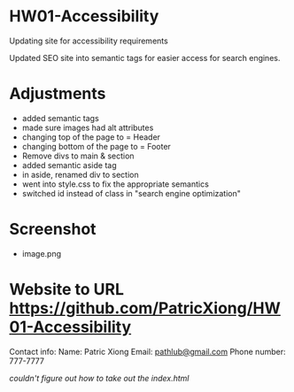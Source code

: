 # HW01-Accessibility
Updating site for accessibility requirements 

Updated SEO site into semantic tags for easier access for search engines.

# Adjustments
- added semantic tags
- made sure images had alt attributes
- changing top of the page to = Header
- changing bottom of the page to = Footer
- Remove divs to main & section
- added semantic aside tag
- in aside, renamed div to section
- went into style.css to fix the appropriate semantics
- switched id instead of class in "search engine optimization"

# Screenshot
- image.png

# Website to URL https://github.com/PatricXiong/HW01-Accessibility
 Contact info: 
 Name: Patric Xiong
 Email: pathlub@gmail.com
 Phone number: 777-7777
 
*couldn't figure out how to take out the index.html*